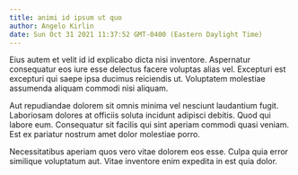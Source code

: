 ```yaml
---
title: animi id ipsum ut quo
author: Angelo Kirlin
date: Sun Oct 31 2021 11:37:52 GMT-0400 (Eastern Daylight Time)
---
```

Eius autem et velit id id explicabo dicta nisi inventore. Aspernatur consequatur eos iure esse delectus facere voluptas alias vel. Excepturi est excepturi qui saepe ipsa ducimus reiciendis ut. Voluptatem molestiae assumenda aliquam commodi nisi aliquam.

 Aut repudiandae dolorem sit omnis minima vel nesciunt laudantium fugit. Laboriosam dolores at officiis soluta incidunt adipisci debitis. Quod qui labore eum. Consequatur sit facilis qui sint aperiam commodi quasi veniam. Est ex pariatur nostrum amet dolor molestiae porro.

 Necessitatibus aperiam quos vero vitae dolorem eos esse. Culpa quia error similique voluptatum aut. Vitae inventore enim expedita in est quia dolor.